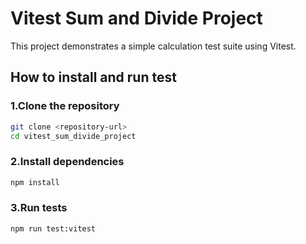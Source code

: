 # Vitest Sum and Divide Project

This project demonstrates a simple calculation test suite using Vitest.

## How to install and run test 

### 1.Clone the repository
```bash
git clone <repository-url>
cd vitest_sum_divide_project
```

### 2.Install dependencies
```bash
npm install
```

### 3.Run tests  
```bash
npm run test:vitest
```
